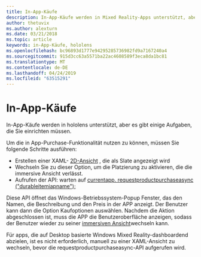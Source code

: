 ```yaml
---
title: In-App-Käufe
description: In-App-Käufe werden in Mixed Reality-Apps unterstützt, aber es gibt einige Aufgaben, die Sie einrichten müssen.
author: thetuvix
ms.author: alexturn
ms.date: 03/21/2018
ms.topic: article
keywords: in-App-Käufe, hololens
ms.openlocfilehash: bc96893d1777e94295285736982fd9a7167240a4
ms.sourcegitcommit: 915d3cc63a5571ba22ac4608589f3eca8da1bc81
ms.translationtype: MT
ms.contentlocale: de-DE
ms.lasthandoff: 04/24/2019
ms.locfileid: "63515291"
---
```

# <a name="in-app-purchases"></a>In-App-Käufe

In-App-Käufe werden in hololens unterstützt, aber es gibt einige Aufgaben, die Sie einrichten müssen.

Um die in App-Purchase-Funktionalität nutzen zu können, müssen Sie folgende Schritte ausführen:
* Erstellen einer XAML- [2D-Ansicht](app-views.md) , die als Slate angezeigt wird
* Wechseln Sie zu dieser Option, um die Platzierung zu aktivieren, die die immersive Ansicht verlässt.
* Aufrufen der API: warten auf [currentapp. requestproductpurchaseasync ("durableitemiapname");](https://docs.microsoft.com/uwp/api/windows.applicationmodel.store.currentapp#Windows_ApplicationModel_Store_CurrentApp_RequestProductPurchaseAsync_System_String_)

Diese API öffnet das Windows-Betriebssystem-Popup Fenster, das den Namen, die Beschreibung und den Preis in der APP anzeigt. Der Benutzer kann dann die Option Kaufoptionen auswählen. Nachdem die Aktion abgeschlossen ist, muss die APP die Benutzeroberfläche anzeigen, sodass der Benutzer wieder zu seiner [immersiven Ansicht](app-views.md)wechseln kann.

Für apps, die auf Desktop basierte Windows Mixed Reality-dashboardend abzielen, ist es nicht erforderlich, manuell zu einer XAML-Ansicht zu wechseln, bevor die requestproductpurchaseasync-API aufgerufen wird.
